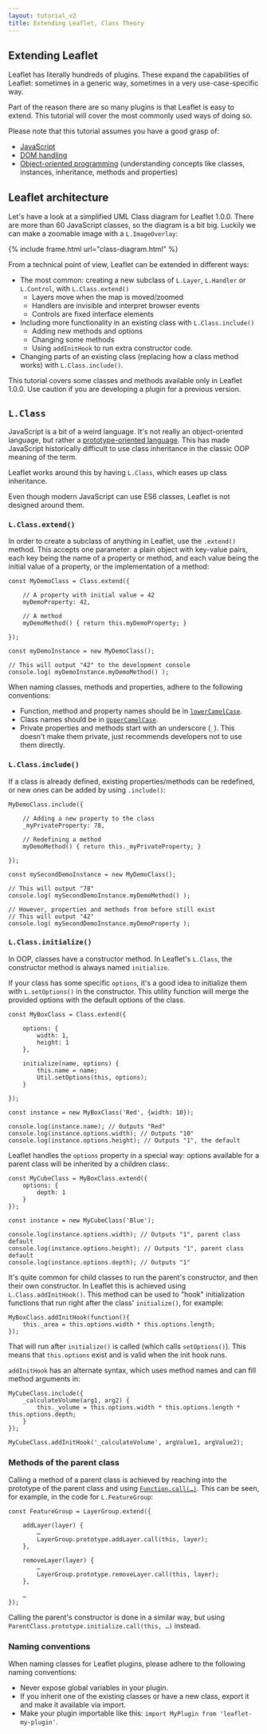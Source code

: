```yaml
---
layout: tutorial_v2
title: Extending Leaflet, Class Theory
---
```


## Extending Leaflet

Leaflet has literally hundreds of plugins. These expand the capabilities of Leaflet: sometimes in a generic way, sometimes in a very use-case-specific way.

Part of the reason there are so many plugins is that Leaflet is easy to extend. This tutorial will cover the most commonly used ways of doing so.

Please note that this tutorial assumes you have a good grasp of:

* [JavaScript](https://developer.mozilla.org/en-US/Learn/JavaScript)
* [DOM handling](https://developer.mozilla.org/en-US/docs/Web/API/Document_Object_Model/Introduction)
* [Object-oriented programming](https://en.wikipedia.org/wiki/Object-oriented_programming) (understanding concepts like classes, instances, inheritance, methods and properties)


## Leaflet architecture

Let's have a look at a simplified UML Class diagram for Leaflet 1.0.0. There are more than 60 JavaScript classes, so the diagram is a bit big. Luckily we can make a zoomable image with a `L.ImageOverlay`:

{% include frame.html url="class-diagram.html" %}


From a technical point of view, Leaflet can be extended in different ways:

* The most common: creating a new subclass of `L.Layer`, `L.Handler` or `L.Control`, with `L.Class.extend()`
	* Layers move when the map is moved/zoomed
	* Handlers are invisible and interpret browser events
	* Controls are fixed interface elements
* Including more functionality in an existing class with `L.Class.include()`
	* Adding new methods and options
	* Changing some methods
	* Using `addInitHook` to run extra constructor code.
* Changing parts of an existing class (replacing how a class method works) with `L.Class.include()`.

This tutorial covers some classes and methods available only in Leaflet 1.0.0. Use caution if you are developing a plugin for a previous version.

## `L.Class`

JavaScript is a bit of a weird language. It's not really an object-oriented language, but rather a [prototype-oriented language](https://en.wikipedia.org/wiki/Prototype-based_programming). This has made JavaScript historically difficult to use class inheritance in the classic OOP meaning of the term.

Leaflet works around this by having `L.Class`, which eases up class inheritance.

Even though modern JavaScript can use ES6 classes, Leaflet is not designed around them.

### `L.Class.extend()`

In order to create a subclass of anything in Leaflet, use the `.extend()` method. This accepts one parameter: a plain object with key-value pairs, each key being the name of a property or method, and each value being the initial value of a property, or the implementation of a method:

    const MyDemoClass = Class.extend({
    
        // A property with initial value = 42
        myDemoProperty: 42,   
    
        // A method 
        myDemoMethod() { return this.myDemoProperty; }
        
    });

    const myDemoInstance = new MyDemoClass();
    
    // This will output "42" to the development console
    console.log( myDemoInstance.myDemoMethod() );   

When naming classes, methods and properties, adhere to the following conventions:
    
* Function, method and property names should be in [`lowerCamelCase`](https://en.wikipedia.org/wiki/CamelCase).
* Class names should be in [`UpperCamelCase`](https://en.wikipedia.org/wiki/CamelCase).
* Private properties and methods start with an underscore (`_`). This doesn't make them private, just recommends developers not to use them directly.

### `L.Class.include()`    
    
If a class is already defined, existing properties/methods can be redefined, or new ones can be added by using `.include()`:

    MyDemoClass.include({
    
        // Adding a new property to the class
        _myPrivateProperty: 78,
        
        // Redefining a method
        myDemoMethod() { return this._myPrivateProperty; }
    
    });

    const mySecondDemoInstance = new MyDemoClass();
    
    // This will output "78"
    console.log( mySecondDemoInstance.myDemoMethod() );
    
    // However, properties and methods from before still exist
    // This will output "42"
    console.log( mySecondDemoInstance.myDemoProperty );

### `L.Class.initialize()`
    
In OOP, classes have a constructor method. In Leaflet's `L.Class`, the constructor method is always named `initialize`.

If your class has some specific `options`, it's a good idea to initialize them with `L.setOptions()` in the constructor. This utility function will merge the provided options with the default options of the class.


    const MyBoxClass = Class.extend({
    
        options: {
            width: 1,
            height: 1
        },
    
        initialize(name, options) {
            this.name = name;
            Util.setOptions(this, options);
        }
        
    });
    
    const instance = new MyBoxClass('Red', {width: 10});

    console.log(instance.name); // Outputs "Red"
    console.log(instance.options.width); // Outputs "10"
    console.log(instance.options.height); // Outputs "1", the default
    
Leaflet handles the `options` property in a special way: options available for a parent class will be inherited by a children class:.

    const MyCubeClass = MyBoxClass.extend({
        options: {
            depth: 1
        }
    });
    
    const instance = new MyCubeClass('Blue');
    
    console.log(instance.options.width); // Outputs "1", parent class default
    console.log(instance.options.height); // Outputs "1", parent class default
    console.log(instance.options.depth); // Outputs "1"


It's quite common for child classes to run the parent's constructor, and then their own constructor. In Leaflet this is achieved using `L.Class.addInitHook()`. This method can be used to "hook" initialization functions that run right after the class' `initialize()`, for example:

    MyBoxClass.addInitHook(function(){
        this._area = this.options.width * this.options.length;
    });

That will run after `initialize()` is called (which calls `setOptions()`). This means that `this.options` exist and is valid when the init hook runs.

`addInitHook` has an alternate syntax, which uses method names and can fill method arguments in:

    MyCubeClass.include({
        _calculateVolume(arg1, arg2) {
            this._volume = this.options.width * this.options.length * this.options.depth;
        }
    });
    
    MyCubeClass.addInitHook('_calculateVolume', argValue1, argValue2);
    

### Methods of the parent class

Calling a method of a parent class is achieved by reaching into the prototype of the parent class and using [`Function.call(…)`](https://developer.mozilla.org/en-US/docs/Web/JavaScript/Reference/Global_Objects/Function/call). This can be seen, for example, in the code for `L.FeatureGroup`:

    const FeatureGroup = LayerGroup.extend({
    
        addLayer(layer) {
            …
            LayerGroup.prototype.addLayer.call(this, layer);
        },
        
        removeLayer(layer) {
            …
            LayerGroup.prototype.removeLayer.call(this, layer);
        },
    
        …
    });

Calling the parent's constructor is done in a similar way, but using `ParentClass.prototype.initialize.call(this, …)` instead.


### Naming conventions

When naming classes for Leaflet plugins, please adhere to the following naming conventions:

* Never expose global variables in your plugin.
* If you inherit one of the existing classes or have a new class, export it and make it available via import.
* Make your plugin importable like this: `import MyPlugin from 'leaflet-my-plugin'`.


